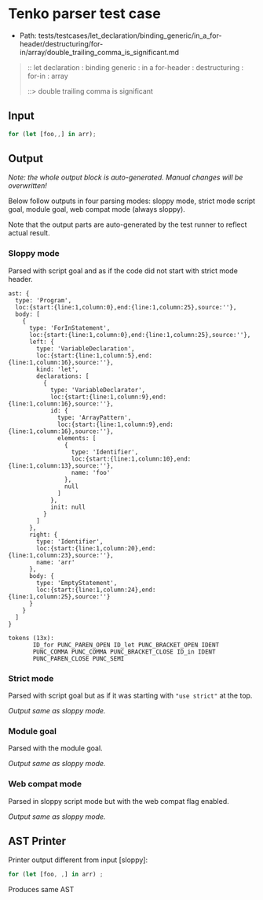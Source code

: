 # Tenko parser test case

- Path: tests/testcases/let_declaration/binding_generic/in_a_for-header/destructuring/for-in/array/double_trailing_comma_is_significant.md

> :: let declaration : binding generic : in a for-header : destructuring : for-in : array
>
> ::> double trailing comma is significant

## Input

`````js
for (let [foo,,] in arr);
`````

## Output

_Note: the whole output block is auto-generated. Manual changes will be overwritten!_

Below follow outputs in four parsing modes: sloppy mode, strict mode script goal, module goal, web compat mode (always sloppy).

Note that the output parts are auto-generated by the test runner to reflect actual result.

### Sloppy mode

Parsed with script goal and as if the code did not start with strict mode header.

`````
ast: {
  type: 'Program',
  loc:{start:{line:1,column:0},end:{line:1,column:25},source:''},
  body: [
    {
      type: 'ForInStatement',
      loc:{start:{line:1,column:0},end:{line:1,column:25},source:''},
      left: {
        type: 'VariableDeclaration',
        loc:{start:{line:1,column:5},end:{line:1,column:16},source:''},
        kind: 'let',
        declarations: [
          {
            type: 'VariableDeclarator',
            loc:{start:{line:1,column:9},end:{line:1,column:16},source:''},
            id: {
              type: 'ArrayPattern',
              loc:{start:{line:1,column:9},end:{line:1,column:16},source:''},
              elements: [
                {
                  type: 'Identifier',
                  loc:{start:{line:1,column:10},end:{line:1,column:13},source:''},
                  name: 'foo'
                },
                null
              ]
            },
            init: null
          }
        ]
      },
      right: {
        type: 'Identifier',
        loc:{start:{line:1,column:20},end:{line:1,column:23},source:''},
        name: 'arr'
      },
      body: {
        type: 'EmptyStatement',
        loc:{start:{line:1,column:24},end:{line:1,column:25},source:''}
      }
    }
  ]
}

tokens (13x):
       ID_for PUNC_PAREN_OPEN ID_let PUNC_BRACKET_OPEN IDENT
       PUNC_COMMA PUNC_COMMA PUNC_BRACKET_CLOSE ID_in IDENT
       PUNC_PAREN_CLOSE PUNC_SEMI
`````

### Strict mode

Parsed with script goal but as if it was starting with `"use strict"` at the top.

_Output same as sloppy mode._

### Module goal

Parsed with the module goal.

_Output same as sloppy mode._

### Web compat mode

Parsed in sloppy script mode but with the web compat flag enabled.

_Output same as sloppy mode._

## AST Printer

Printer output different from input [sloppy]:

````js
for (let [foo, ,] in arr) ;
````

Produces same AST
